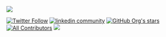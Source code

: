 [![](https://github.com/jina-ai/.github/blob/main/profile/jina-ai-multimodal-stack.png?raw=true)](https://jina.ai)

<a href="https://twitter.com/JinaAI_"><img alt="Twitter Follow" src="https://img.shields.io/twitter/follow/JinaAI_?style=social"></a>  <a href="https://www.linkedin.com/company/jinaai"><img src="https://img.shields.io/badge/LinkedIn-14k-white?logo=linkedin&style=social" alt="linkedin community"></a> <a href="https://github.com/jina-ai"><img alt="GitHub Org's stars" src="https://img.shields.io/github/stars/jina-ai?style=social"></a> [![All Contributors](https://img.shields.io/badge/all_contributors-302-orange.svg?style=social)](#contributors-) <a href="https://discord.jina.ai"><img src="https://img.shields.io/discord/1106542220112302130?logo=discord&style=social"></a>  
 
<!-- ALL-CONTRIBUTORS-BADGE:START - Do not remove or modify this section -->
<!-- ALL-CONTRIBUTORS-BADGE:END -->

<!-- ALL-CONTRIBUTORS-LIST:START - Do not remove or modify this section -->
<!-- prettier-ignore-start -->
<!-- markdownlint-disable -->


<a href="https://jina.ai/"><img src="https://avatars1.githubusercontent.com/u/61045304?v=4" class="avatar-user" width="16px;"/></a><a href="http://weizhen.rocks/"><img src="https://avatars3.githubusercontent.com/u/5943684?v=4" class="avatar-user" width="16px;"/></a><a href="https://github.com/phamtrancsek12"><img src="https://avatars3.githubusercontent.com/u/14146667?v=4" class="avatar-user" width="16px;"/></a><a href="https://github.com/gsajko"><img src="https://avatars1.githubusercontent.com/u/42315895?v=4" class="avatar-user" width="16px;"/></a><a href="https://t.me/neural_network_engineering"><img src="https://avatars1.githubusercontent.com/u/1935623?v=4" class="avatar-user" width="16px;"/></a><a href="https://hanxiao.io/"><img src="https://avatars2.githubusercontent.com/u/2041322?v=4" class="avatar-user" width="16px;"/></a><a href="https://github.com/YueLiu-jina"><img src="https://avatars1.githubusercontent.com/u/64522311?v=4" class="avatar-user" width="16px;"/></a><a href="https://github.com/nan-wang"><img src="https://avatars3.githubusercontent.com/u/4329072?v=4" class="avatar-user" width="16px;"/></a><a href="https://github.com/tracy-propertyguru"><img src="https://avatars2.githubusercontent.com/u/47736458?v=4" class="avatar-user" width="16px;"/></a><a href="https://www.linkedin.com/in/maanavshah/"><img src="https://avatars0.githubusercontent.com/u/30289560?v=4" class="avatar-user" width="16px;"/></a><a href="https://github.com/iego2017"><img src="https://avatars3.githubusercontent.com/u/44792649?v=4" class="avatar-user" width="16px;"/></a><a href="https://www.davidsanwald.net/"><img src="https://avatars1.githubusercontent.com/u/10153003?v=4" class="avatar-user" width="16px;"/></a><a href="http://alexcg1.github.io/"><img src="https://avatars2.githubusercontent.com/u/4182659?v=4" class="avatar-user" width="16px;"/></a><a href="https://github.com/shivam-raj"><img src="https://avatars3.githubusercontent.com/u/43991882?v=4" class="avatar-user" width="16px;"/></a><a href="http://dncc.github.io/"><img src="https://avatars1.githubusercontent.com/u/126445?v=4" class="avatar-user" width="16px;"/></a><a href="http://johnarevalo.github.io/"><img src="https://avatars3.githubusercontent.com/u/1301626?v=4" class="avatar-user" width="16px;"/></a><a href="https://github.com/imsergiy"><img src="https://avatars3.githubusercontent.com/u/8855485?v=4" class="avatar-user" width="16px;"/></a><a href="https://guiferviz.com/"><img src="https://avatars2.githubusercontent.com/u/11474949?v=4" class="avatar-user" width="16px;"/></a><a href="https://github.com/rohan1chaudhari"><img src="https://avatars1.githubusercontent.com/u/9986322?v=4" class="avatar-user" width="16px;"/></a><a href="https://www.linkedin.com/in/mohong-pan/"><img src="https://avatars0.githubusercontent.com/u/45755474?v=4" class="avatar-user" width="16px;"/></a><a href="https://github.com/anish2197"><img src="https://avatars2.githubusercontent.com/u/16228282?v=4" class="avatar-user" width="16px;"/></a><a href="https://github.com/joanna350"><img src="https://avatars0.githubusercontent.com/u/19216902?v=4" class="avatar-user" width="16px;"/></a><a href="https://www.linkedin.com/in/madhukar01"><img src="https://avatars0.githubusercontent.com/u/15910378?v=4" class="avatar-user" width="16px;"/></a><a href="https://github.com/maximilianwerk"><img src="https://avatars0.githubusercontent.com/u/4920275?v=4" class="avatar-user" width="16px;"/></a><a href="https://github.com/emmaadesile"><img src="https://avatars2.githubusercontent.com/u/26192691?v=4" class="avatar-user" width="16px;"/></a><a href="https://github.com/YikSanChan"><img src="https://avatars1.githubusercontent.com/u/17229109?v=4" class="avatar-user" width="16px;"/></a><a href="https://github.com/Zenahr"><img src="https://avatars1.githubusercontent.com/u/47085752?v=4" class="avatar-user" width="16px;"/></a><a href="https://github.com/JoanFM"><img src="https://avatars3.githubusercontent.com/u/19825685?v=4" class="avatar-user" width="16px;"/></a><a href="http://yangboz.github.io/"><img src="https://avatars3.githubusercontent.com/u/481954?v=4" class="avatar-user" width="16px;"/></a><a href="https://github.com/boussoffara"><img src="https://avatars0.githubusercontent.com/u/10478725?v=4" class="avatar-user" width="16px;"/></a><a href="https://github.com/fhaase2"><img src="https://avatars2.githubusercontent.com/u/44052928?v=4" class="avatar-user" width="16px;"/></a><a href="https://github.com/Morriaty-The-Murderer"><img src="https://avatars3.githubusercontent.com/u/12904434?v=4" class="avatar-user" width="16px;"/></a><a href="https://github.com/rutujasurve94"><img src="https://avatars1.githubusercontent.com/u/9448002?v=4" class="avatar-user" width="16px;"/></a><a href="https://github.com/theUnkownName"><img src="https://avatars0.githubusercontent.com/u/3002344?v=4" class="avatar-user" width="16px;"/></a><a href="https://github.com/vltmn"><img src="https://avatars3.githubusercontent.com/u/8930322?v=4" class="avatar-user" width="16px;"/></a><a href="https://github.com/Kavan72"><img src="https://avatars3.githubusercontent.com/u/19048640?v=4" class="avatar-user" width="16px;"/></a><a href="https://github.com/bwanglzu"><img src="https://avatars1.githubusercontent.com/u/9794489?v=4" class="avatar-user" width="16px;"/></a><a href="https://github.com/antonkurenkov"><img src="https://avatars2.githubusercontent.com/u/52166018?v=4" class="avatar-user" width="16px;"/></a><a href="https://github.com/redram"><img src="https://avatars3.githubusercontent.com/u/1285370?v=4" class="avatar-user" width="16px;"/></a><a href="https://github.com/ericsyh"><img src="https://avatars3.githubusercontent.com/u/10498732?v=4" class="avatar-user" width="16px;"/></a><a href="https://github.com/festeh"><img src="https://avatars1.githubusercontent.com/u/6877858?v=4" class="avatar-user" width="16px;"/></a><a href="http://julielab.de/Staff/Erik+F%C3%A4%C3%9Fler.html"><img src="https://avatars1.githubusercontent.com/u/4648560?v=4" class="avatar-user" width="16px;"/></a><a href="https://www.cnblogs.com/callyblog/"><img src="https://avatars2.githubusercontent.com/u/30991932?v=4" class="avatar-user" width="16px;"/></a><a href="https://github.com/JamesTang-jinaai"><img src="https://avatars3.githubusercontent.com/u/69177855?v=4" class="avatar-user" width="16px;"/></a><a href="https://github.com/coolmian"><img src="https://avatars3.githubusercontent.com/u/36444522?v=4" class="avatar-user" width="16px;"/></a><a href="http://www.joaopalotti.com/"><img src="https://avatars2.githubusercontent.com/u/852343?v=4" class="avatar-user" width="16px;"/></a><a href="https://ailln.com/"><img src="https://avatars.githubusercontent.com/u/7982046?v=4" class="avatar-user" width="16px;"/></a><a href="https://github.com/SmartCodeDavid"><img src="https://avatars.githubusercontent.com/u/30002112?v=4" class="avatar-user" width="16px;"/></a><a href="https://www.onefootball.com/"><img src="https://avatars.githubusercontent.com/u/55692967?v=4" class="avatar-user" width="16px;"/></a><a href="https://github.com/umbertogriffo"><img src="https://avatars.githubusercontent.com/u/1609440?v=4" class="avatar-user" width="16px;"/></a><a href="https://github.com/AbhiGaunker"><img src="https://avatars.githubusercontent.com/u/100530433?v=4" class="avatar-user" width="16px;"/></a><a href="https://github.com/Yongxuanzhang"><img src="https://avatars.githubusercontent.com/u/44033547?v=4" class="avatar-user" width="16px;"/></a><a href="https://github.com/lu161513"><img src="https://avatars.githubusercontent.com/u/7067692?v=4" class="avatar-user" width="16px;"/></a><a href="https://github.com/DARREN-ZHANG"><img src="https://avatars.githubusercontent.com/u/8371825?v=4" class="avatar-user" width="16px;"/></a><a href="https://github.com/akanz1"><img src="https://avatars.githubusercontent.com/u/51492342?v=4" class="avatar-user" width="16px;"/></a><a href="https://www.imxiqi.com/"><img src="https://avatars.githubusercontent.com/u/4802250?v=4" class="avatar-user" width="16px;"/></a><a href="https://www.mia-altieri.dev/"><img src="https://avatars.githubusercontent.com/u/32723809?v=4" class="avatar-user" width="16px;"/></a><a href="https://helaoutar.me/"><img src="https://avatars.githubusercontent.com/u/12495892?v=4" class="avatar-user" width="16px;"/></a><a href="https://eportfolio.mygreatlearning.com/bharat-raghunathan"><img src="https://avatars.githubusercontent.com/u/13381361?v=4" class="avatar-user" width="16px;"/></a><a href="https://github.com/Gikiman"><img src="https://avatars.githubusercontent.com/u/50768559?v=4" class="avatar-user" width="16px;"/></a><a href="https://github.com/jupyterjazz"><img src="https://avatars.githubusercontent.com/u/45267439?v=4" class="avatar-user" width="16px;"/></a><a href="https://github.com/ThePfarrer"><img src="https://avatars.githubusercontent.com/u/7157861?v=4" class="avatar-user" width="16px;"/></a><a href="https://saahil.github.io/"><img src="https://avatars.githubusercontent.com/u/128395?v=4" class="avatar-user" width="16px;"/></a><a href="https://github.com/NouiliKh"><img src="https://avatars.githubusercontent.com/u/22430520?v=4" class="avatar-user" width="16px;"/></a><a href="https://github.com/robertjrodger"><img src="https://avatars.githubusercontent.com/u/15660082?v=4" class="avatar-user" width="16px;"/></a><a href="https://github.com/cbockman"><img src="https://avatars.githubusercontent.com/u/4667922?v=4" class="avatar-user" width="16px;"/></a><a href="https://github.com/ntdesilv"><img src="https://avatars.githubusercontent.com/u/31330480?v=4" class="avatar-user" width="16px;"/></a><a href="https://github.com/StromFLIX"><img src="https://avatars.githubusercontent.com/u/9351775?v=4" class="avatar-user" width="16px;"/></a><a href="https://github.com/tadej-redstone"><img src="https://avatars.githubusercontent.com/u/69796623?v=4" class="avatar-user" width="16px;"/></a><a href="https://github.com/DresAaron"><img src="https://avatars.githubusercontent.com/u/127167174?v=4" class="avatar-user" width="16px;"/></a><a href="https://github.com/davidbp"><img src="https://avatars.githubusercontent.com/u/4223580?v=4" class="avatar-user" width="16px;"/></a><a href="https://github.com/ManudattaG"><img src="https://avatars.githubusercontent.com/u/8463344?v=4" class="avatar-user" width="16px;"/></a><a href="https://github.com/likejazz"><img src="https://avatars.githubusercontent.com/u/1250095?v=4" class="avatar-user" width="16px;"/></a><a href="https://sarvesh.netlify.app/"><img src="https://avatars.githubusercontent.com/u/68162479?v=4" class="avatar-user" width="16px;"/></a><a href="https://github.com/KING-SID"><img src="https://avatars.githubusercontent.com/u/14876698?v=4" class="avatar-user" width="16px;"/></a><a href="https://github.com/vivek2301"><img src="https://avatars.githubusercontent.com/u/64314477?v=4" class="avatar-user" width="16px;"/></a><a href="https://github.com/xiongma"><img src="https://avatars.githubusercontent.com/u/30991932?v=4" class="avatar-user" width="16px;"/></a><a href="https://www.linkedin.com/in/carlosbaezruiz/"><img src="https://avatars.githubusercontent.com/u/1107703?v=4" class="avatar-user" width="16px;"/></a><a href="https://github.com/Arrrlex"><img src="https://avatars.githubusercontent.com/u/13290269?v=4" class="avatar-user" width="16px;"/></a><a href="https://github.com/bsherifi"><img src="https://avatars.githubusercontent.com/u/32338617?v=4" class="avatar-user" width="16px;"/></a><a href="https://github.com/harry-stark"><img src="https://avatars.githubusercontent.com/u/43717480?v=4" class="avatar-user" width="16px;"/></a><a href="https://www.linkedin.com/in/amrit3701/"><img src="https://avatars.githubusercontent.com/u/10414959?v=4" class="avatar-user" width="16px;"/></a><a href="https://github.com/postironix"><img src="https://avatars.githubusercontent.com/u/88902421?v=4" class="avatar-user" width="16px;"/></a><a href="https://fb.com/saurabh.nemade"><img src="https://avatars.githubusercontent.com/u/17445338?v=4" class="avatar-user" width="16px;"/></a><a href="https://github.com/NarekA"><img src="https://avatars.githubusercontent.com/u/737367?v=4" class="avatar-user" width="16px;"/></a><a href="https://github.com/Razzaghnoori"><img src="https://avatars.githubusercontent.com/u/5106702?v=4" class="avatar-user" width="16px;"/></a><a href="https://ammarasmaro.com/"><img src="https://avatars.githubusercontent.com/u/22536934?v=4" class="avatar-user" width="16px;"/></a><a href="https://github.com/jemmyshin"><img src="https://avatars.githubusercontent.com/u/16580382?v=4" class="avatar-user" width="16px;"/></a><a href="https://github.com/PietroAnsidei"><img src="https://avatars.githubusercontent.com/u/31099206?v=4" class="avatar-user" width="16px;"/></a><a href="https://github.com/liam-thunder"><img src="https://avatars.githubusercontent.com/u/1531217?v=4" class="avatar-user" width="16px;"/></a><a href="https://schweter.ml/"><img src="https://avatars.githubusercontent.com/u/20651387?v=4" class="avatar-user" width="16px;"/></a><a href="https://github.com/Hippopotamus0308"><img src="https://avatars.githubusercontent.com/u/50010436?v=4" class="avatar-user" width="16px;"/></a><a href="https://www.craigcitro.org/"><img src="https://avatars.githubusercontent.com/u/468559?v=4" class="avatar-user" width="16px;"/></a><a href="https://github.com/davidli-oneflick"><img src="https://avatars.githubusercontent.com/u/62926164?v=4" class="avatar-user" width="16px;"/></a><a href="https://github.com/YueLiu1415926"><img src="https://avatars.githubusercontent.com/u/64522311?v=4" class="avatar-user" width="16px;"/></a><a href="https://github.com/JohannesMessner"><img src="https://avatars.githubusercontent.com/u/44071807?v=4" class="avatar-user" width="16px;"/></a><a href="https://github.com/jancijen"><img src="https://avatars.githubusercontent.com/u/28826229?v=4" class="avatar-user" width="16px;"/></a><a href="https://github.com/SirsikarAkshay"><img src="https://avatars.githubusercontent.com/u/19791969?v=4" class="avatar-user" width="16px;"/></a><a href="https://github.com/atibaup"><img src="https://avatars.githubusercontent.com/u/1799897?v=4" class="avatar-user" width="16px;"/></a><a href="http://parsabg.com/"><img src="https://avatars.githubusercontent.com/u/3098913?v=4" class="avatar-user" width="16px;"/></a><a href="https://github.com/rjgallego"><img src="https://avatars.githubusercontent.com/u/59635994?v=4" class="avatar-user" width="16px;"/></a><a href="https://github.com/fernandakawasaki"><img src="https://avatars.githubusercontent.com/u/50497814?v=4" class="avatar-user" width="16px;"/></a><a href="https://github.com/samsja"><img src="https://avatars.githubusercontent.com/u/55492238?v=4" class="avatar-user" width="16px;"/></a><a href="https://github.com/markqin"><img src="https://avatars.githubusercontent.com/u/863557?v=4" class="avatar-user" width="16px;"/></a><a href="https://delgermurun.com/"><img src="https://avatars.githubusercontent.com/u/492616?v=4" class="avatar-user" width="16px;"/></a><a href="https://www.linkedin.com/in/yuanb"><img src="https://avatars.githubusercontent.com/u/12972261?v=4" class="avatar-user" width="16px;"/></a><a href="https://github.com/francesco-kruk"><img src="https://avatars.githubusercontent.com/u/46400934?v=4" class="avatar-user" width="16px;"/></a><a href="https://github.com/CatStark"><img src="https://avatars.githubusercontent.com/u/3002344?v=4" class="avatar-user" width="16px;"/></a><a href="https://github.com/alt-shreya"><img src="https://avatars.githubusercontent.com/u/70858293?v=4" class="avatar-user" width="16px;"/></a><a href="https://sebastianlettner.info/"><img src="https://avatars.githubusercontent.com/u/51201318?v=4" class="avatar-user" width="16px;"/></a><a href="https://github.com/kaushikb11"><img src="https://avatars.githubusercontent.com/u/45285388?v=4" class="avatar-user" width="16px;"/></a><a href="https://github.com/PabloRN"><img src="https://avatars.githubusercontent.com/u/727564?v=4" class="avatar-user" width="16px;"/></a><a href="https://github.com/aakashjhawar"><img src="https://avatars.githubusercontent.com/u/22843890?v=4" class="avatar-user" width="16px;"/></a><a href="https://github.com/npitsillos"><img src="https://avatars.githubusercontent.com/u/9141826?v=4" class="avatar-user" width="16px;"/></a><a href="https://gitcommit.show/"><img src="https://avatars.githubusercontent.com/u/56937085?v=4" class="avatar-user" width="16px;"/></a><a href="https://bsmth.de/"><img src="https://avatars.githubusercontent.com/u/43580235?v=4" class="avatar-user" width="16px;"/></a><a href="https://github.com/sakuranew"><img src="https://avatars.githubusercontent.com/u/23722817?v=4" class="avatar-user" width="16px;"/></a><a href="https://rumbarum.github.io/"><img src="https://avatars.githubusercontent.com/u/48576227?v=4" class="avatar-user" width="16px;"/></a><a href="https://github.com/Showtim3"><img src="https://avatars.githubusercontent.com/u/30312043?v=4" class="avatar-user" width="16px;"/></a><a href="https://github.com/ddelange"><img src="https://avatars.githubusercontent.com/u/14880945?v=4" class="avatar-user" width="16px;"/></a><a href="https://github.com/strawberrypie"><img src="https://avatars.githubusercontent.com/u/29224443?v=4" class="avatar-user" width="16px;"/></a><a href="https://github.com/bio-howard"><img src="https://avatars.githubusercontent.com/u/74507907?v=4" class="avatar-user" width="16px;"/></a><a href="https://lenincodes.co/socials"><img src="https://avatars.githubusercontent.com/u/61219881?v=4" class="avatar-user" width="16px;"/></a><a href="https://github.com/selmiss"><img src="https://avatars.githubusercontent.com/u/90488417?v=4" class="avatar-user" width="16px;"/></a><a href="https://github.com/rxggg"><img src="https://avatars.githubusercontent.com/u/23142113?v=4" class="avatar-user" width="16px;"/></a><a href="https://roshanjossey.github.io/"><img src="https://avatars.githubusercontent.com/u/8488446?v=4" class="avatar-user" width="16px;"/></a><a href="https://geopjr.dev/"><img src="https://avatars.githubusercontent.com/u/18014039?v=4" class="avatar-user" width="16px;"/></a><a href="https://github.com/rudranshsharma123"><img src="https://avatars.githubusercontent.com/u/67827010?v=4" class="avatar-user" width="16px;"/></a><a href="https://github.com/joeyouss"><img src="https://avatars.githubusercontent.com/u/72690202?v=4" class="avatar-user" width="16px;"/></a><a href="https://www.linkedin.com/in/nicholas-cwh/"><img src="https://avatars.githubusercontent.com/u/25291155?v=4" class="avatar-user" width="16px;"/></a><a href="https://github.com/doomdabo"><img src="https://avatars.githubusercontent.com/u/72394295?v=4" class="avatar-user" width="16px;"/></a><a href="https://github.com/BillDorn"><img src="https://avatars.githubusercontent.com/u/541896?v=4" class="avatar-user" width="16px;"/></a><a href="https://github.com/fogx"><img src="https://avatars.githubusercontent.com/u/10303647?v=4" class="avatar-user" width="16px;"/></a><a href="https://github.com/ggdupont"><img src="https://avatars.githubusercontent.com/u/5583410?v=4" class="avatar-user" width="16px;"/></a><a href="https://github.com/kilianyp"><img src="https://avatars.githubusercontent.com/u/5173119?v=4" class="avatar-user" width="16px;"/></a><a href="https://github.com/RenrakuRunrat"><img src="https://avatars.githubusercontent.com/u/14925249?v=4" class="avatar-user" width="16px;"/></a><a href="https://github.com/makram93"><img src="https://avatars.githubusercontent.com/u/6537525?v=4" class="avatar-user" width="16px;"/></a><a href="https://unwindai.substack.com/"><img src="https://avatars.githubusercontent.com/u/31396011?v=4" class="avatar-user" width="16px;"/></a><a href="https://github.com/scott-martens"><img src="https://avatars.githubusercontent.com/u/70647348?v=4" class="avatar-user" width="16px;"/></a><a href="https://github.com/jakubzitny"><img src="https://avatars.githubusercontent.com/u/3315662?v=4" class="avatar-user" width="16px;"/></a><a href="https://github.com/deepampatel"><img src="https://avatars.githubusercontent.com/u/19245659?v=4" class="avatar-user" width="16px;"/></a><a href="https://github.com/OrangeSodahub"><img src="https://avatars.githubusercontent.com/u/54439582?v=4" class="avatar-user" width="16px;"/></a><a href="https://github.com/m4rtinkoenig"><img src="https://avatars.githubusercontent.com/u/90192168?v=4" class="avatar-user" width="16px;"/></a><a href="https://github.com/LMMilliken"><img src="https://avatars.githubusercontent.com/u/58855099?v=4" class="avatar-user" width="16px;"/></a><a href="https://dwyer.co.za/"><img src="https://avatars.githubusercontent.com/u/2641205?v=4" class="avatar-user" width="16px;"/></a><a href="http://www.milchior.fr/"><img src="https://avatars.githubusercontent.com/u/357361?v=4" class="avatar-user" width="16px;"/></a><a href="https://github.com/yk"><img src="https://avatars.githubusercontent.com/u/858040?v=4" class="avatar-user" width="16px;"/></a><a href="https://dmitry-kan.medium.com/"><img src="https://avatars.githubusercontent.com/u/123553?v=4" class="avatar-user" width="16px;"/></a><a href="https://github.com/smy0428"><img src="https://avatars.githubusercontent.com/u/61920576?v=4" class="avatar-user" width="16px;"/></a><a href="https://github.com/subbuv26"><img src="https://avatars.githubusercontent.com/u/12125694?v=4" class="avatar-user" width="16px;"/></a><a href="https://github.com/VaszhurSofia"><img src="https://avatars.githubusercontent.com/u/92456223?v=4" class="avatar-user" width="16px;"/></a><a href="https://github.com/gauthamsuresh09"><img src="https://avatars.githubusercontent.com/u/55235118?v=4" class="avatar-user" width="16px;"/></a><a href="https://github.com/allela-roy"><img src="https://avatars.githubusercontent.com/u/9294967?v=4" class="avatar-user" width="16px;"/></a><a href="https://github.com/mohamed--abdel-maksoud"><img src="https://avatars.githubusercontent.com/u/1863880?v=4" class="avatar-user" width="16px;"/></a><a href="https://github.com/tadejsv"><img src="https://avatars.githubusercontent.com/u/11489772?v=4" class="avatar-user" width="16px;"/></a><a href="http://freesearch.pe.kr/"><img src="https://avatars.githubusercontent.com/u/957840?v=4" class="avatar-user" width="16px;"/></a><a href="https://github.com/xhj-fs"><img src="https://avatars.githubusercontent.com/u/25893272?v=4" class="avatar-user" width="16px;"/></a><a href="https://www.parea.ai/"><img src="https://avatars.githubusercontent.com/u/47435119?v=4" class="avatar-user" width="16px;"/></a><a href="https://github.com/gusye1234"><img src="https://avatars.githubusercontent.com/u/34829253?v=4" class="avatar-user" width="16px;"/></a><a href="https://github.com/thechampagne"><img src="https://avatars.githubusercontent.com/u/13811862?v=4" class="avatar-user" width="16px;"/></a><a href="https://www.linkedin.com/in/lucia-loher/"><img src="https://avatars.githubusercontent.com/u/64148900?v=4" class="avatar-user" width="16px;"/></a><a href="https://github.com/MariaJAI"><img src="https://avatars.githubusercontent.com/u/127089038?v=4" class="avatar-user" width="16px;"/></a><a href="https://github.com/HelioStrike"><img src="https://avatars.githubusercontent.com/u/34064492?v=4" class="avatar-user" width="16px;"/></a><a href="https://maateen.me/"><img src="https://avatars.githubusercontent.com/u/11742254?v=4" class="avatar-user" width="16px;"/></a><a href="https://github.com/astariul"><img src="https://avatars.githubusercontent.com/u/43774355?v=4" class="avatar-user" width="16px;"/></a><a href="https://github.com/clennan"><img src="https://avatars.githubusercontent.com/u/19587525?v=4" class="avatar-user" width="16px;"/></a><a href="https://emreds.github.io/"><img src="https://avatars.githubusercontent.com/u/12504246?v=4" class="avatar-user" width="16px;"/></a><a href="https://github.com/gmatt"><img src="https://avatars.githubusercontent.com/u/6741625?v=4" class="avatar-user" width="16px;"/></a><a href="https://github.com/shakurshams"><img src="https://avatars.githubusercontent.com/u/67507873?v=4" class="avatar-user" width="16px;"/></a><a href="https://github.com/shushanxingzhe"><img src="https://avatars.githubusercontent.com/u/5352463?v=4" class="avatar-user" width="16px;"/></a><a href="https://sridatta.ml/"><img src="https://avatars.githubusercontent.com/u/17333185?v=4" class="avatar-user" width="16px;"/></a><a href="https://github.com/IyadhKhalfallah"><img src="https://avatars.githubusercontent.com/u/35614094?v=4" class="avatar-user" width="16px;"/></a><a href="https://github.com/maloyan"><img src="https://avatars.githubusercontent.com/u/27706632?v=4" class="avatar-user" width="16px;"/></a><a href="https://github.com/mrtrkmn"><img src="https://avatars.githubusercontent.com/u/13614433?v=4" class="avatar-user" width="16px;"/></a><a href="https://github.com/alasdairtran"><img src="https://avatars.githubusercontent.com/u/10582768?v=4" class="avatar-user" width="16px;"/></a><a href="https://blog.lsgrep.com/"><img src="https://avatars.githubusercontent.com/u/3893940?v=4" class="avatar-user" width="16px;"/></a><a href="https://github.com/Syarol"><img src="https://avatars.githubusercontent.com/u/13751208?v=4" class="avatar-user" width="16px;"/></a><a href="https://github.com/redjson"><img src="https://avatars.githubusercontent.com/u/47593967?v=4" class="avatar-user" width="16px;"/></a><a href="https://github.com/dslim23"><img src="https://avatars.githubusercontent.com/u/3118412?v=4" class="avatar-user" width="16px;"/></a><a href="https://github.com/nickovs"><img src="https://avatars.githubusercontent.com/u/4205868?v=4" class="avatar-user" width="16px;"/></a><a href="https://www.linkedin.com/in/alec-trievel-8b869399/"><img src="https://avatars.githubusercontent.com/u/14189257?v=4" class="avatar-user" width="16px;"/></a><a href="http://hargup.in/"><img src="https://avatars.githubusercontent.com/u/2477788?v=4" class="avatar-user" width="16px;"/></a><a href="https://github.com/gvondulong"><img src="https://avatars.githubusercontent.com/u/54177084?v=4" class="avatar-user" width="16px;"/></a><a href="https://github.com/jacobowitz"><img src="https://avatars.githubusercontent.com/u/6544965?v=4" class="avatar-user" width="16px;"/></a><a href="https://github.com/CallmeMehdi"><img src="https://avatars.githubusercontent.com/u/47258917?v=4" class="avatar-user" width="16px;"/></a><a href="https://github.com/JamesTang-616"><img src="https://avatars.githubusercontent.com/u/69177855?v=4" class="avatar-user" width="16px;"/></a><a href="https://github.com/big-thousand"><img src="https://avatars.githubusercontent.com/u/114633619?v=4" class="avatar-user" width="16px;"/></a><a href="https://github.com/ai-naymul"><img src="https://avatars.githubusercontent.com/u/68547750?v=4" class="avatar-user" width="16px;"/></a><a href="http://learningpro.github.io/"><img src="https://avatars.githubusercontent.com/u/1081377?v=4" class="avatar-user" width="16px;"/></a><a href="https://github.com/zac-li"><img src="https://avatars.githubusercontent.com/u/2687065?v=4" class="avatar-user" width="16px;"/></a><a href="https://github.com/floralatin"><img src="https://avatars.githubusercontent.com/u/16202568?v=4" class="avatar-user" width="16px;"/></a><a href="https://github.com/rameshwara"><img src="https://avatars.githubusercontent.com/u/13378629?v=4" class="avatar-user" width="16px;"/></a><a href="https://qulianqing.cnblogs.com/"><img src="https://avatars.githubusercontent.com/u/10496811?v=4" class="avatar-user" width="16px;"/></a><a href="https://github.com/violenil"><img src="https://avatars.githubusercontent.com/u/55404563?v=4" class="avatar-user" width="16px;"/></a><a href="https://github.com/Sreerag-ibtl"><img src="https://avatars.githubusercontent.com/u/39914922?v=4" class="avatar-user" width="16px;"/></a><a href="https://github.com/usvyatsky"><img src="https://avatars.githubusercontent.com/u/3476436?v=4" class="avatar-user" width="16px;"/></a><a href="https://github.com/sauravgarg540"><img src="https://avatars.githubusercontent.com/u/17601899?v=4" class="avatar-user" width="16px;"/></a><a href="https://github.com/pdaryamane"><img src="https://avatars.githubusercontent.com/u/11886076?v=4" class="avatar-user" width="16px;"/></a><a href="http://willperkins.com/"><img src="https://avatars.githubusercontent.com/u/576702?v=4" class="avatar-user" width="16px;"/></a><a href="https://github.com/mapleeit"><img src="https://avatars.githubusercontent.com/u/4194287?v=4" class="avatar-user" width="16px;"/></a><a href="https://www.linkedin.com/in/umairkarel/"><img src="https://avatars.githubusercontent.com/u/76861978?v=4" class="avatar-user" width="16px;"/></a><a href="https://github.com/AnudeepGunukula"><img src="https://avatars.githubusercontent.com/u/55506841?v=4" class="avatar-user" width="16px;"/></a><a href="https://github.com/fsal"><img src="https://avatars.githubusercontent.com/u/9203508?v=4" class="avatar-user" width="16px;"/></a><a href="https://github.com/kraglik"><img src="https://avatars.githubusercontent.com/u/32438465?v=4" class="avatar-user" width="16px;"/></a><a href="https://jina.ai/"><img src="https://avatars.githubusercontent.com/u/11627845?v=4" class="avatar-user" width="16px;"/></a><a href="https://codebuffet.co/"><img src="https://avatars.githubusercontent.com/u/1212814?v=4" class="avatar-user" width="16px;"/></a><a href="https://github.com/Nishil07"><img src="https://avatars.githubusercontent.com/u/63183230?v=4" class="avatar-user" width="16px;"/></a><a href="https://github.com/parikshitadhikari"><img src="https://avatars.githubusercontent.com/u/83907047?v=4" class="avatar-user" width="16px;"/></a><a href="https://github.com/Andrei997"><img src="https://avatars.githubusercontent.com/u/15995496?v=4" class="avatar-user" width="16px;"/></a><a href="https://github.com/Kelton8Z"><img src="https://avatars.githubusercontent.com/u/22567795?v=4" class="avatar-user" width="16px;"/></a><a href="https://github.com/averkij"><img src="https://avatars.githubusercontent.com/u/1473991?v=4" class="avatar-user" width="16px;"/></a><a href="https://github.com/gaocegege"><img src="https://avatars.githubusercontent.com/u/5100735?v=4" class="avatar-user" width="16px;"/></a><a href="https://github.com/hongchhe"><img src="https://avatars.githubusercontent.com/u/25891193?v=4" class="avatar-user" width="16px;"/></a><a href="https://github.com/JTiger0431"><img src="https://avatars.githubusercontent.com/u/16569434?v=4" class="avatar-user" width="16px;"/></a><a href="https://github.com/samjoy"><img src="https://avatars.githubusercontent.com/u/3750744?v=4" class="avatar-user" width="16px;"/></a><a href="https://github.com/tarrantro"><img src="https://avatars.githubusercontent.com/u/19900542?v=4" class="avatar-user" width="16px;"/></a><a href="https://github.com/AnthonyLe93"><img src="https://avatars.githubusercontent.com/u/87265509?v=4" class="avatar-user" width="16px;"/></a><a href="https://prabhupad26.github.io/"><img src="https://avatars.githubusercontent.com/u/11462012?v=4" class="avatar-user" width="16px;"/></a><a href="https://github.com/Tanguyabel"><img src="https://avatars.githubusercontent.com/u/5371910?v=4" class="avatar-user" width="16px;"/></a><a href="https://github.com/wanderer163"><img src="https://avatars.githubusercontent.com/u/93438190?v=4" class="avatar-user" width="16px;"/></a><a href="https://github.com/qwel-exe"><img src="https://avatars.githubusercontent.com/u/72848513?v=4" class="avatar-user" width="16px;"/></a><a href="https://github.com/aga11313"><img src="https://avatars.githubusercontent.com/u/23415764?v=4" class="avatar-user" width="16px;"/></a><a href="https://github.com/educatorsRlearners"><img src="https://avatars.githubusercontent.com/u/17770276?v=4" class="avatar-user" width="16px;"/></a><a href="https://blog.drndos.sk/"><img src="https://avatars.githubusercontent.com/u/5576134?v=4" class="avatar-user" width="16px;"/></a><a href="https://aijunbai.github.io/"><img src="https://avatars.githubusercontent.com/u/3437674?v=4" class="avatar-user" width="16px;"/></a><a href="https://github.com/ApurvaMisra"><img src="https://avatars.githubusercontent.com/u/22544948?v=4" class="avatar-user" width="16px;"/></a><a href="https://github.com/shan-mx"><img src="https://avatars.githubusercontent.com/u/36291011?v=4" class="avatar-user" width="16px;"/></a><a href="https://github.com/PeterisP"><img src="https://avatars.githubusercontent.com/u/1678076?v=4" class="avatar-user" width="16px;"/></a><a href="https://github.com/georgefeng"><img src="https://avatars.githubusercontent.com/u/23147020?v=4" class="avatar-user" width="16px;"/></a><a href="https://github.com/numb3r3"><img src="https://avatars.githubusercontent.com/u/35718120?v=4" class="avatar-user" width="16px;"/></a><a href="https://github.com/seraco"><img src="https://avatars.githubusercontent.com/u/25517036?v=4" class="avatar-user" width="16px;"/></a><a href="https://imgbot.net/"><img src="https://avatars.githubusercontent.com/u/31427850?v=4" class="avatar-user" width="16px;"/></a><a href="https://github.com/FionnD"><img src="https://avatars.githubusercontent.com/u/59612379?v=4" class="avatar-user" width="16px;"/></a><a href="https://www.linkedin.com/in/deepankar-mahapatro/"><img src="https://avatars.githubusercontent.com/u/9050737?v=4" class="avatar-user" width="16px;"/></a><a href="https://github.com/kkkellyjiang"><img src="https://avatars.githubusercontent.com/u/84776567?v=4" class="avatar-user" width="16px;"/></a><a href="https://github.com/Nick17t"><img src="https://avatars.githubusercontent.com/u/55871322?v=4" class="avatar-user" width="16px;"/></a><a href="https://www.linkedin.com/in/nikos-nalmpantis"><img src="https://avatars.githubusercontent.com/u/67504154?v=4" class="avatar-user" width="16px;"/></a><a href="https://github.com/abhishekraok"><img src="https://avatars.githubusercontent.com/u/783844?v=4" class="avatar-user" width="16px;"/></a><a href="https://www.linkedin.com/in/10zinten/"><img src="https://avatars.githubusercontent.com/u/16164304?v=4" class="avatar-user" width="16px;"/></a><a href="https://github.com/Zhiyuan-Fan"><img src="https://avatars.githubusercontent.com/u/75023175?v=4" class="avatar-user" width="16px;"/></a><a href="https://www.linkedin.com/in/akurniawan25/"><img src="https://avatars.githubusercontent.com/u/4723643?v=4" class="avatar-user" width="16px;"/></a><a href="https://github.com/anshulwadhawan"><img src="https://avatars.githubusercontent.com/u/25061477?v=4" class="avatar-user" width="16px;"/></a><a href="http://semantic-release.org/"><img src="https://avatars.githubusercontent.com/u/32174276?v=4" class="avatar-user" width="16px;"/></a><a href="https://github.com/girishc13"><img src="https://avatars.githubusercontent.com/u/9018501?v=4" class="avatar-user" width="16px;"/></a><a href="https://github.com/bhavsarpratik"><img src="https://avatars.githubusercontent.com/u/23080576?v=4" class="avatar-user" width="16px;"/></a><a href="https://www.jakobkruse.com/"><img src="https://avatars.githubusercontent.com/u/42516008?v=4" class="avatar-user" width="16px;"/></a><a href="https://github.com/franquil"><img src="https://avatars.githubusercontent.com/u/3143067?v=4" class="avatar-user" width="16px;"/></a><a href="http://www.efho.de/"><img src="https://avatars.githubusercontent.com/u/6096895?v=4" class="avatar-user" width="16px;"/></a><a href="https://github.com/LukeekuL"><img src="https://avatars.githubusercontent.com/u/24293913?v=4" class="avatar-user" width="16px;"/></a><a href="https://github.com/Immich"><img src="https://avatars.githubusercontent.com/u/9353470?v=4" class="avatar-user" width="16px;"/></a><a href="https://github.com/mezig351"><img src="https://avatars.githubusercontent.com/u/10896185?v=4" class="avatar-user" width="16px;"/></a><a href="https://github.com/yangyaofei"><img src="https://avatars.githubusercontent.com/u/7934098?v=4" class="avatar-user" width="16px;"/></a><a href="https://github.com/garimavs"><img src="https://avatars.githubusercontent.com/u/77723358?v=4" class="avatar-user" width="16px;"/></a><a href="https://github.com/dalekatwork"><img src="https://avatars.githubusercontent.com/u/40423996?v=4" class="avatar-user" width="16px;"/></a><a href="https://github.com/j-geuter"><img src="https://avatars.githubusercontent.com/u/85136388?v=4" class="avatar-user" width="16px;"/></a><a href="https://github.com/Jake-00"><img src="https://avatars.githubusercontent.com/u/60967034?v=4" class="avatar-user" width="16px;"/></a><a href="https://github.com/jyothishkjames"><img src="https://avatars.githubusercontent.com/u/937528?v=4" class="avatar-user" width="16px;"/></a><a href="https://github.com/Jhangsy"><img src="https://avatars.githubusercontent.com/u/16949651?v=4" class="avatar-user" width="16px;"/></a><a href="https://github.com/azayz"><img src="https://avatars.githubusercontent.com/u/40893766?v=4" class="avatar-user" width="16px;"/></a><a href="https://github.com/shubhamgoel27"><img src="https://avatars.githubusercontent.com/u/6277335?v=4" class="avatar-user" width="16px;"/></a><a href="https://cristianmtr.github.io/resume/"><img src="https://avatars.githubusercontent.com/u/8330330?v=4" class="avatar-user" width="16px;"/></a><a href="https://github.com/paperplanet"><img src="https://avatars.githubusercontent.com/u/4402083?v=4" class="avatar-user" width="16px;"/></a><a href="https://github.com/zawabest"><img src="https://avatars.githubusercontent.com/u/362241?v=4" class="avatar-user" width="16px;"/></a><a href="https://github.com/guenthermi"><img src="https://avatars.githubusercontent.com/u/6599259?v=4" class="avatar-user" width="16px;"/></a><a href="https://github.com/asuzukosi"><img src="https://avatars.githubusercontent.com/u/34872572?v=4" class="avatar-user" width="16px;"/></a><a href="https://medium.com/@lixufeichn"><img src="https://avatars.githubusercontent.com/u/29644978?v=4" class="avatar-user" width="16px;"/></a><a href="https://github.com/cpooley"><img src="https://avatars.githubusercontent.com/u/17229557?v=4" class="avatar-user" width="16px;"/></a><a href="https://github.com/ZiniuYu"><img src="https://avatars.githubusercontent.com/u/21340127?v=4" class="avatar-user" width="16px;"/></a><a href="https://github.com/janandreschweiger"><img src="https://avatars.githubusercontent.com/u/44372046?v=4" class="avatar-user" width="16px;"/></a><a href="https://github.com/gmastrapas"><img src="https://avatars.githubusercontent.com/u/32414777?v=4" class="avatar-user" width="16px;"/></a><a href="https://github.com/NotAndOr"><img src="https://avatars.githubusercontent.com/u/2784615?v=4" class="avatar-user" width="16px;"/></a><a href="https://vsoch.github.io/"><img src="https://avatars.githubusercontent.com/u/814322?v=4" class="avatar-user" width="16px;"/></a><a href="https://github.com/AnneYang720"><img src="https://avatars.githubusercontent.com/u/29667819?v=4" class="avatar-user" width="16px;"/></a><a href="https://github.com/pgiank28"><img src="https://avatars.githubusercontent.com/u/17511966?v=4" class="avatar-user" width="16px;"/></a><a href="https://github.com/Jackmin801"><img src="https://avatars.githubusercontent.com/u/56836461?v=4" class="avatar-user" width="16px;"/></a><a href="https://www.linkedin.com/in/xinbin-huang/"><img src="https://avatars.githubusercontent.com/u/27927454?v=4" class="avatar-user" width="16px;"/></a><a href="https://chunyuema.github.io/"><img src="https://avatars.githubusercontent.com/u/57780561?v=4" class="avatar-user" width="16px;"/></a><a href="https://github.com/shazhou2015"><img src="https://avatars.githubusercontent.com/u/11716841?v=4" class="avatar-user" width="16px;"/></a><a href="http://haibinlin.com/"><img src="https://avatars.githubusercontent.com/u/5545640?v=4" class="avatar-user" width="16px;"/></a><a href="https://www.linkedin.com/in/varshaneya/"><img src="https://avatars.githubusercontent.com/u/12171425?v=4" class="avatar-user" width="16px;"/></a><a href="https://me.plnech.fr/"><img src="https://avatars.githubusercontent.com/u/1821404?v=4" class="avatar-user" width="16px;"/></a><a href="https://github.com/0xflotus"><img src="https://avatars.githubusercontent.com/u/26602940?v=4" class="avatar-user" width="16px;"/></a><a href="https://github.com/serge-m"><img src="https://avatars.githubusercontent.com/u/4344566?v=4" class="avatar-user" width="16px;"/></a><a href="https://github.com/RaghavPrabhakar66"><img src="https://avatars.githubusercontent.com/u/52318784?v=4" class="avatar-user" width="16px;"/></a><a href="https://github.com/nikitashrivastava29"><img src="https://avatars.githubusercontent.com/u/92428644?v=4" class="avatar-user" width="16px;"/></a><a href="https://github.com/mkhilai"><img src="https://avatars.githubusercontent.com/u/6876258?v=4" class="avatar-user" width="16px;"/></a><a href="https://github.com/jacobdevlin-google"><img src="https://avatars.githubusercontent.com/u/44483550?v=4" class="avatar-user" width="16px;"/></a><a href="https://yanlong.wang/"><img src="https://avatars.githubusercontent.com/u/565869?v=4" class="avatar-user" width="16px;"/></a><a href="https://github.com/rodgzilla"><img src="https://avatars.githubusercontent.com/u/12107203?v=4" class="avatar-user" width="16px;"/></a><a href="https://github.com/winstonww"><img src="https://avatars.githubusercontent.com/u/13983591?v=4" class="avatar-user" width="16px;"/></a><a href="https://github.com/properGrammar"><img src="https://avatars.githubusercontent.com/u/20957896?v=4" class="avatar-user" width="16px;"/></a><a href="https://github.com/innerNULL"><img src="https://avatars.githubusercontent.com/u/10429190?v=4" class="avatar-user" width="16px;"/></a><a href="https://github.com/julianpetrich"><img src="https://avatars.githubusercontent.com/u/37179344?v=4" class="avatar-user" width="16px;"/></a><a href="https://github.com/alaeddine-13"><img src="https://avatars.githubusercontent.com/u/15269265?v=4" class="avatar-user" width="16px;"/></a><a href="https://github.com/uvipen"><img src="https://avatars.githubusercontent.com/u/47221207?v=4" class="avatar-user" width="16px;"/></a><a href="https://github.com/pswu11"><img src="https://avatars.githubusercontent.com/u/48913707?v=4" class="avatar-user" width="16px;"/></a><a href="https://github.com/BastinJafari"><img src="https://avatars.githubusercontent.com/u/25417797?v=4" class="avatar-user" width="16px;"/></a><a href="http://www.gabrielbianconi.com/"><img src="https://avatars.githubusercontent.com/u/1275491?v=4" class="avatar-user" width="16px;"/></a><a href="https://github.com/dveselov"><img src="https://avatars.githubusercontent.com/u/10365705?v=4" class="avatar-user" width="16px;"/></a><a href="https://github.com/prasanth94"><img src="https://avatars.githubusercontent.com/u/4848556?v=4" class="avatar-user" width="16px;"/></a><a href="https://shivaylamba.me/"><img src="https://avatars.githubusercontent.com/u/19529592?v=4" class="avatar-user" width="16px;"/></a>


<!-- markdownlint-restore -->
<!-- prettier-ignore-end -->
<!-- ALL-CONTRIBUTORS-LIST:END -->
